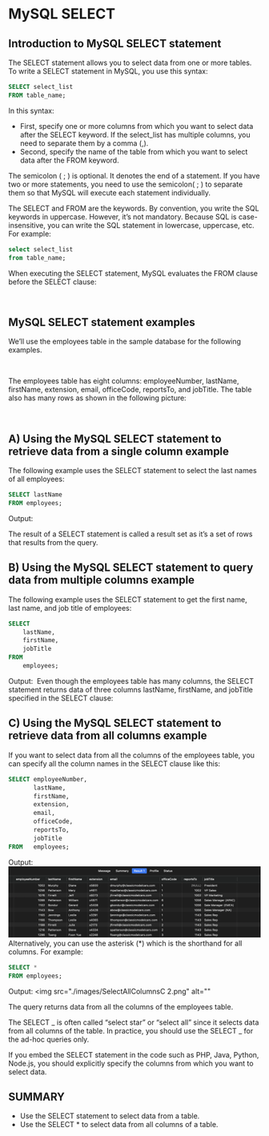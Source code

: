 # MySQL SELECT

## Introduction to MySQL SELECT statement

The SELECT statement allows you to select data from one or more tables. To write a SELECT statement in MySQL, you use this syntax:

```sql
SELECT select_list
FROM table_name;
```

In this syntax:

- First, specify one or more columns from which you want to select data after the SELECT keyword. If the select_list has multiple columns, you need to separate them by a comma (,).
- Second, specify the name of the table from which you want to select data after the FROM keyword.

The semicolon ( ; ) is optional. It denotes the end of a statement. If you have two or more statements, you need to use the semicolon( ; ) to separate them so that MySQL will execute each statement individually.

The SELECT and FROM are the keywords. By convention, you write the SQL keywords in uppercase. However, it’s not mandatory. Because SQL is case-insensitive, you can write the SQL statement in lowercase, uppercase, etc. For example:

```sql
select select_list
from table_name;
```

When executing the SELECT statement, MySQL evaluates the FROM clause before the SELECT clause:

<img src="./images/select.png" alt="" />

## MySQL SELECT statement examples

We’ll use the employees table in the sample database for the following examples.

<img src="./images/employees.png" alt="" />

The employees table has eight columns: employeeNumber, lastName, firstName, extension, email, officeCode, reportsTo, and jobTitle. The table also has many rows as shown in the following picture:

<img src="./images/empresult.png" alt="" />

## A) Using the MySQL SELECT statement to retrieve data from a single column example

The following example uses the SELECT statement to select the last names of all employees:

```sql
SELECT lastName
FROM employees;
```

Output:
<img
  src="./images/select1.png"
  alt=""
/>

The result of a SELECT statement is called a result set as it’s a set of rows that results from the query.

## B) Using the MySQL SELECT statement to query data from multiple columns example

The following example uses the SELECT statement to get the first name, last name, and job title of employees:

```sql
SELECT
    lastName,
    firstName,
    jobTitle
FROM
    employees;
```

Output:
<img
  src="./images/select2.png"
  alt=""
/>
Even though the employees table has many columns, the SELECT statement returns data of three columns lastName, firstName, and jobTitle specified in the SELECT clause:

## C) Using the MySQL SELECT statement to retrieve data from all columns example

If you want to select data from all the columns of the employees table, you can specify all the column names in the SELECT clause like this:

```sql
SELECT employeeNumber,
       lastName,
       firstName,
       extension,
       email,
       officeCode,
       reportsTo,
       jobTitle
FROM   employees;
```

Output:
<img
  src="./images/SelectAllColumnsC.png"
  alt=""
/>
Alternatively, you can use the asterisk (\*) which is the shorthand for all columns. For example:

```sql
SELECT *
FROM employees;
```

Output:
<img
src="./images/SelectAllColumnsC 2.png"
alt=""

The query returns data from all the columns of the employees table.

The SELECT _ is often called “select star” or “select all” since it selects data from all columns of the table. In practice, you should use the SELECT _ for the ad-hoc queries only.

If you embed the SELECT statement in the code such as PHP, Java, Python, Node.js, you should explicitly specify the columns from which you want to select data.

## SUMMARY

- Use the SELECT statement to select data from a table.
- Use the SELECT \* to select data from all columns of a table.
